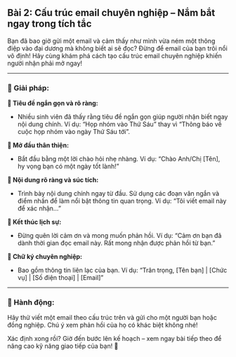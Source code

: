 ## Bài 2: Cấu trúc email chuyên nghiệp – Nắm bắt ngay trong tích tắc

Bạn đã bao giờ gửi một email và cảm thấy như mình vừa ném một thông điệp vào đại dương mà không biết ai sẽ đọc? Đừng để email của bạn trôi nổi vô định! Hãy cùng khám phá cách tạo cấu trúc email chuyên nghiệp khiến người nhận phải mở ngay!

---

### 📌 Giải pháp:

**🔹 Tiêu đề ngắn gọn và rõ ràng:**
- Nhiều sinh viên đã thấy rằng tiêu đề ngắn gọn giúp người nhận biết ngay nội dung chính. Ví dụ: “Họp nhóm vào Thứ Sáu” thay vì “Thông báo về cuộc họp nhóm vào ngày Thứ Sáu tới”.

**🔹 Mở đầu thân thiện:**
- Bắt đầu bằng một lời chào hỏi nhẹ nhàng. Ví dụ: “Chào Anh/Chị [Tên], hy vọng bạn có một ngày tốt lành!”

**🔹 Nội dung rõ ràng và súc tích:**
- Trình bày nội dung chính ngay từ đầu. Sử dụng các đoạn văn ngắn và điểm nhấn để làm nổi bật thông tin quan trọng. Ví dụ: “Tôi viết email này để xác nhận…”

**🔹 Kết thúc lịch sự:**
- Đừng quên lời cảm ơn và mong muốn phản hồi. Ví dụ: “Cảm ơn bạn đã dành thời gian đọc email này. Rất mong nhận được phản hồi từ bạn.”

**🔹 Chữ ký chuyên nghiệp:**
- Bao gồm thông tin liên lạc của bạn. Ví dụ: “Trân trọng, [Tên bạn] | [Chức vụ] | [Số điện thoại] | [Email]”

---

### 🚀 Hành động:

Hãy thử viết một email theo cấu trúc trên và gửi cho một người bạn hoặc đồng nghiệp. Chú ý xem phản hồi của họ có khác biệt không nhé!

Xác định xong rồi? Giờ đến bước lên kế hoạch – xem ngay bài tiếp theo để nâng cao kỹ năng giao tiếp của bạn! 📧